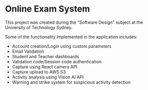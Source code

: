 # Online Exam System

This project was created during the "Software Design" subject at the University of Technology Sydney. 

Some of the functionality implemented in the application includes:

- Account creation/Login using custom parameters
- Email Validation
- Student and Teacher dashboards
- Validation code/Session code authentication
- Capture using React camera API
- Capture upload to AWS S3
- Activity analysis using Vision AI API
- Warning and strike system for suspicious activity detection



